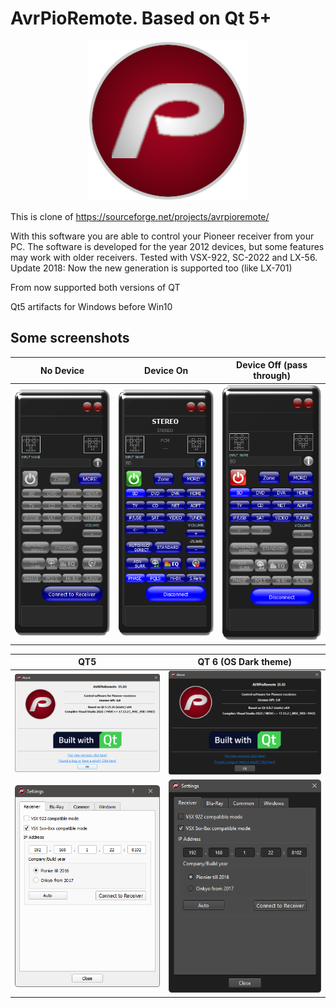 # AvrPioRemote. Based on Qt 5+
<p align="center">
<img src="src/images/AVRPioRemote.png" alt="Logo"/>
</p>

This is clone of https://sourceforge.net/projects/avrpioremote/

With this software you are able to control your Pioneer receiver from your PC.
The software is developed for the year 2012 devices, but some features may work with older receivers. Tested with VSX-922, SC-2022 and LX-56.
Update 2018: Now the new generation is supported too (like LX-701)

From now supported both versions of QT

Qt5 artifacts for Windows before Win10

## Some screenshots

| No Device | Device On | Device Off (pass through) |
|:-------------------------:|:-------------------------:|:-------------------------:|
![QT5](doc/images/AVRPioRemote-no.png) | ![QT5](doc/images/AVRPioRemote.png) | ![QT6](doc/images/AVRPioRemote-off.png)

 
 | QT5 | QT 6 (OS Dark theme) |
 :-------------------------:|:-------------------------:
![QT5](./doc/images/Qt5.png) | ![QT6](./doc/images/Qt6.png)
![QT5](./doc/images/settings-qt5.png) | ![QT6](./doc/images/settings-qt6.png)

